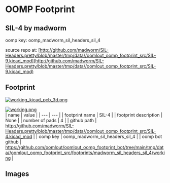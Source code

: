 # OOMP Footprint  
## SIL-4  by madworm  
  
oomp key: oomp_madworm_sil_headers_sil_4  
  
source repo at: [http://github.com/madworm/SIL-Headers.pretty/blob/master/tmp/data//oomlout_oomp_footprint_src/SIL-9.kicad_mod](http://github.com/madworm/SIL-Headers.pretty/blob/master/tmp/data//oomlout_oomp_footprint_src/SIL-9.kicad_mod)  
## Footprint  
  
[![working_kicad_pcb_3d.png](working_kicad_pcb_3d_600.png)](working_kicad_pcb_3d.png)  
  
[![working.png](working_600.png)](working.png)  
| name | value | 
| --- | --- | 
| footprint name | SIL-4 | 
| footprint description | None | 
| number of pads | 4 | 
| github path | http://github.com/madworm/SIL-Headers.pretty/blob/master/tmp/data//oomlout_oomp_footprint_src/SIL-4.kicad_mod | 
| oomp key | oomp_madworm_sil_headers_sil_4 | 
| oomp bot github | https://github.com/oomlout/oomlout_oomp_footprint_bot/tree/main/tmp/data//oomlout_oomp_footprint_src/footprints/madworm_sil_headers_sil_4/working | 
## Images  
